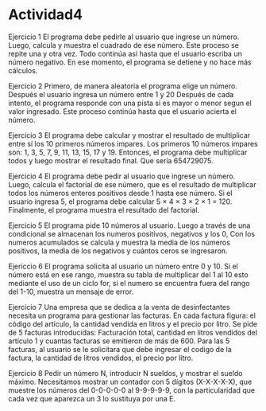 # Actividad4
Ejercicio 1 
El programa debe pedirle al usuario que ingrese un número. Luego, calcula y muestra el cuadrado de ese número. Este proceso se repite una y otra vez. Todo continúa así hasta que el usuario escriba un número negativo.
En ese momento, el programa se detiene y no hace más cálculos.

Ejercicio 2
Primero, de manera aleatoria el programa elige un número. Después el usuario ingresa un número entre 1 y 20 Después de cada intento, el programa responde con una pista si es mayor o menor segun el valor ingresado. Este proceso continúa hasta que el usuario acierta el número.

Ejercicio 3
El programa debe calcular y mostrar el resultado de multiplicar entre sí los 10 primeros números impares. Los primeros 10 números impares son: 1, 3, 5, 7, 9, 11, 13, 15, 17 y 19. Entonces, el programa debe  multiplicar todos y luego mostrar el resultado final. Que sería 654729075.

Ejercicio 4
El programa debe pedir al usuario que ingrese un número. Luego, calcula el factorial de ese número, que es el resultado de multiplicar todos los números enteros positivos desde 1 hasta ese número. Si el usuario ingresa 5, el programa debe calcular 5 × 4 × 3 × 2 × 1 = 120. Finalmente, el programa muestra el resultado del factorial.

Ejercicio 5
El programa pide 10 números al usuario. Luego a través de una condicional se almacenan los numeros positivos, negativos y los 0, Con los numeros acumulados se calcula y muestra la media de los números positivos, la media de los negativos y cuántos ceros se ingresaron.

Ejericcio 6
El programa solicita al usuario un número entre 0 y 10. Si el número está en ese rango, muestra su tabla de multiplicar del 1 al 10 esto mediante el uso de un ciclo for, si el numero se encuentra fuera del rango del 1-10, muestra un mensaje de error.

Ejercicio 7 Una empresa que se dedica a la venta de desinfectantes necesita un programa para gestionar las facturas. En cada factura figura: el código del artículo, la cantidad vendida en litros y el precio por litro. Se pide de 5 facturas introducidas: Facturación total, cantidad en litros vendidos del artículo 1 y cuantas facturas se emitieron de más de 600. Para las 5 facturas, al usuario se le solicitara que debe ingresar el codigo de la factura, la cantidad de litros vendidos, el precio por litro.

Ejercicio 8 Pedir un número N, introducir N sueldos, y mostrar el sueldo máximo. Necesitamos mostrar un contador con 5 dígitos (X-X-X-X-X), que muestre los números del 0-0-0-0-0 al 9-9-9-9-9, con la particularidad que cada vez que aparezca un 3 lo sustituya por una E.
